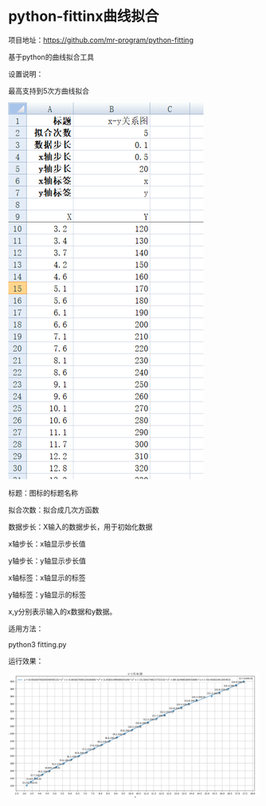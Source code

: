 # python-fittinx曲线拟合

项目地址：https://github.com/mr-program/python-fitting

基于python的曲线拟合工具

设置说明：

最高支持到5次方曲线拟合

![IMAGE](data.PNG)

标题：图标的标题名称

拟合次数：拟合成几次方函数

数据步长：X输入的数据步长，用于初始化数据

x轴步长：x轴显示步长值

y轴步长：y轴显示步长值

x轴标签：x轴显示的标签

y轴标签：y轴显示的标签

x,y分别表示输入的x数据和y数据。

适用方法：

python3 fitting.py

运行效果：

![IMAGE](result.PNG)